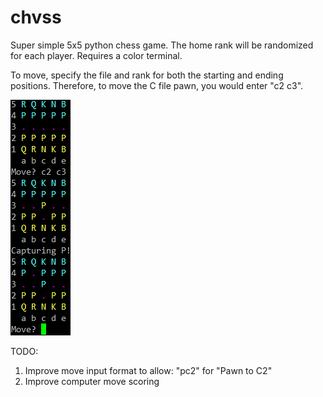 # chvss
Super simple 5x5 python chess game. The home rank will be randomized for each player. Requires a color terminal. 

To move, specify the file and rank for both the starting and ending positions. Therefore, to move the C file pawn, you would enter "c2 c3".

![game screenshot](./chvss.png)

TODO:
1. Improve move input format to allow: "pc2" for "Pawn to C2"
2. Improve computer move scoring
